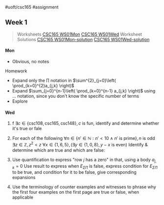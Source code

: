 #uoft/csc165 #assignment 
## Week 1
> Worksheets
> 	[CSC165 WS01Mon](attachments/CSC165%20WS01Mon.pdf)
> 	[CSC165 WS01Wed](attachments/CSC165%20WS01Wed.pdf)
> Worksheet Solutions
> 	[CSC165 WS01Mon-solution](attachments/CSC165%20WS01Mon-solution.pdf)
> 	[CSC165 WS01Wed-solution](attachments/CSC165%20WS01Wed-solution.pdf)

#### Mon
- Obvious, no notes

Homework
- Expand only the $\prod$ notation in $\sum^{2}_{j=0}\left( \prod_{k=0}^{2}a_{j,k} \right)$
- Expand $\sum_{j=0}^{n-1}\left( \prod_{k=0}^{n-1} a_{j,k} \right)$ using $\dots$ notation, since you don't know the specific number of terms
- Explore 

#### Wed
1. f $\exists c \in \{ \text{csc108}, \text{csc165}, \text{csc148} \}, c \text{ is fun}$, identify and determine whether it's true or fale

2. For each of the following
		$\forall n\in \{ n'\in \mathbb{N}: n'<10  \ \land \ n' \text{ is prime} \}, n \text{ is odd}$
		$\exists z \in \mathbb{Z}, z^{2}<z$
		$\forall x\in \{ 1,6,5 \}, (\exists y\in \{ 1, 0, 8 \}, y-x \text{ is even})$
	Identify & determine which are true and which are false:
	
3. Use quantification to express "row $j$ has a zero" in that, using a body $a_{j,k}=0$
	Use result to express when $E_{\Sigma \Pi}$ is false, express condition for $E_{\Sigma \Pi}$ to be true, and condition for it to be false, give corresponding expansions

4. Use the terminology of counter examples and witnesses to phrase why the first four examples on the first page are true or false, when applicable
